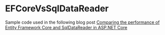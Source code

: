 # EFCoreVsSqlDataReader
Sample code used in the following blog post [Comparing the performance of Entity Framework Core and SqlDataReader in ASP.NET Core](https://www.erickmccollum.com/post/2021/04/27/compare-perf-efcore-sqldatareader.html)